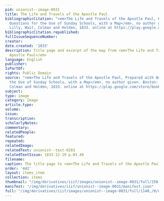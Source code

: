 ```yaml
---
pid: unionist--image-0031
title: The Life and Travels of the Apostle Paul
bibliographicCitation: "<em>The Life and Travels of the Apostle Paul, Prepared with
  Questions for the Use of Sunday Schools, with a Map</em>, no author given. Boston:
  Lilly, Wait, Colman and Holden, 1833. online at https://play.google.com/store/books/details?id=AzwAAAAAYAAJ&rdid=book-AzwAAAAAYAAJ&rdot=1"
bibliographicCitation.republished: 
fullIssueSequenceNumber: 
creator: 
date.created: '1833'
description: Title page and excerpt of the map from <em>The Life and Travels of the
  Apostle Paul</em>
language: English
publisher: 
IsPartOf: 
rights: Public Domain
source: "<em>The Life and Travels of the Apostle Paul, Prepared with Questions for
  the Use of Sunday Schools, with a Map</em>, no author given. Boston: Lilly, Wait,
  Colman and Holden, 1833. online at https://play.google.com/store/books/details?id=AzwAAAAAYAAJ&rdid=book-AzwAAAAAYAAJ&rdot=1"
subject: 
type: image
category: Image
article.type: 
volume: 
issue: 
transcription: 
scholarlyNotes: 
commentary: 
relatedPeople: 
featured: 
repeated: 
relatedImage: 
relatedText: unionist--text-0203
relatedTextIssue: 1833-12-19 p.03.49
filename: 
caption: The title page to <em>The Life and Travels of the Apostle Paul</em>
order: '442'
layout: items_item
collection: items
thumbnail: "/img/derivatives/iiif/images/unionist--image-0031/full/250,/0/default.jpg"
manifest: "/img/derivatives/iiif/unionist--image-0031/manifest.json"
full: "/img/derivatives/iiif/images/unionist--image-0031/full/1140,/0/default.jpg"
---
```

